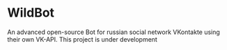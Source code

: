 # WildBot
An advanced open-source Bot for russian social network VKontakte using their own VK-API.
This project is under development
